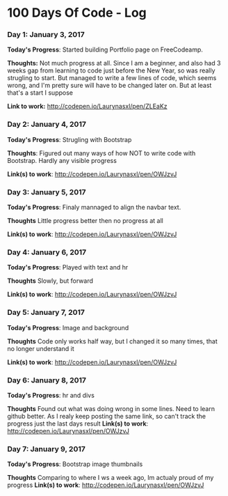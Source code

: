 # 100 Days Of Code - Log

### Day 1: January 3, 2017 


**Today's Progress**: Started building Portfolio page on FreeCodeamp.

**Thoughts:** Not much progress at all. Since I am a beginner, and also had 3 weeks gap from learning to code just before the New Year, so was really strugling to start. But managed to write a few lines of code, which seems wrong, and I'm pretty sure will have to be changed later on. But at least that's a start I suppose

**Link to work:** http://codepen.io/Laurynasxl/pen/ZLEaKz

### Day 2: January 4, 2017

**Today's Progress**: Strugling with Bootstrap

**Thoughts**: Figured out many ways of how NOT to write code with Bootstrap. Hardly any visible progress

**Link(s) to work**: http://codepen.io/Laurynasxl/pen/OWJzvJ


### Day 3: January 5, 2017

**Today's Progress**: Finaly mannaged to align the navbar text.

**Thoughts** Little progress better then no progress at all

**Link(s) to work**: http://codepen.io/Laurynasxl/pen/OWJzvJ

### Day 4: January 6, 2017

**Today's Progress**: Played with text and hr

**Thoughts** Slowly, but forward

**Link(s) to work**: http://codepen.io/Laurynasxl/pen/OWJzvJ

### Day 5: January 7, 2017

**Today's Progress**: Image and background

**Thoughts** Code only works half way, but I changed it so many times, that no longer understand it

**Link(s) to work**: http://codepen.io/Laurynasxl/pen/OWJzvJ

### Day 6: January 8, 2017

**Today's Progress**: hr and divs 

**Thoughts** Found out what was doing wrong in some lines. Need to learn github better. As I realy keep posting the same link, so can't track the progress just the last days result
**Link(s) to work**: http://codepen.io/Laurynasxl/pen/OWJzvJ

### Day 7: January 9, 2017

**Today's Progress**: Bootstrap image thumbnails

**Thoughts** Comparing to where I ws a week ago, Im actualy proud of my progress
**Link(s) to work**: http://codepen.io/Laurynasxl/pen/OWJzvJ

